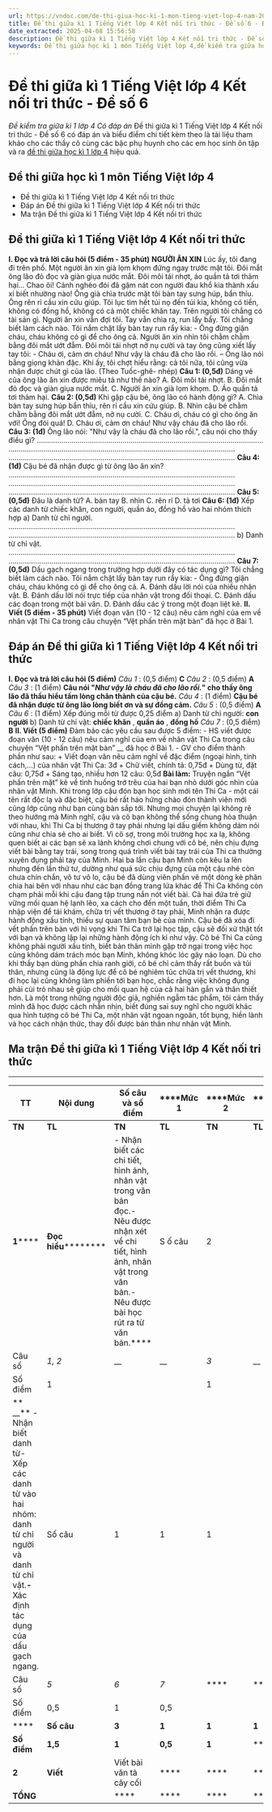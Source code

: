 ```yaml
---
url: https://vndoc.com/de-thi-giua-hoc-ki-1-mon-tieng-viet-lop-4-nam-2019-2020-184653
title: Đề thi giữa kì 1 Tiếng Việt lớp 4 Kết nối tri thức - Đề số 6 - Đề kiểm tra giữa kì 1 lớp 4 Có đáp án - VnDoc.com
date_extracted: 2025-04-08 15:56:58
description: Đề thi giữa kì 1 Tiếng Việt lớp 4 Kết nối tri thức - Đề số 6 là đề thi chuẩn có đáp án chi tiết cho các em học sinh ôn tập, củng cố kiến thức, chuẩn bị cho bài thi giữa và cuối học kì 1.
keywords: Đề thi giữa học kì 1 môn Tiếng Việt lớp 4,đề kiểm tra giữa học kì 1 môn tiếng việt lớp 4,đề thi giữa kì 1 Tiếng việt lớp 4 có đáp án,đề thi giữa kì lớp 4 môn tiếng việt,ôn tập Tiếng việt lớp 4,đề thi giữa kì 1 lớp 4,ôn thi giữa kì 1 môn tiếng việt lớp 4,Đề thi giữa kì 1 Tiếng Việt lớp 4 Kết nối tri thức
---
```


# Đề thi giữa kì 1 Tiếng Việt lớp 4 Kết nối tri thức - Đề số 6
 _Đề kiểm tra giữa kì 1 lớp 4 Có đáp án_
Đề thi giữa kì 1 Tiếng Việt lớp 4 Kết nối tri thức - Đề số 6 có đáp án và biểu điểm chi tiết kèm theo là tài liệu tham khảo cho các thầy cô cùng các bậc phụ huynh cho các em học sinh ôn tập và ra [đề thi giữa học kì 1 lớp 4](<https://vndoc.com/de-thi-giua-ki-1-lop4>) hiệu quả.
## **Đề thi giữa học kì 1 môn Tiếng Việt lớp 4**
  * Đề thi giữa kì 1 Tiếng Việt lớp 4 Kết nối tri thức
  * Đáp án Đề thi giữa kì 1 Tiếng Việt lớp 4 Kết nối tri thức
  * Ma trận Đề thi giữa kì 1 Tiếng Việt lớp 4 Kết nối tri thức

## **Đề thi giữa kì 1 Tiếng Việt lớp 4 Kết nối tri thức**
**I. Đọc và trả lời câu hỏi \(5 điểm - 35 phút\)**
**NGƯỜI ĂN XIN**
Lúc ấy, tôi đang đi trên phố. Một người ăn xin già lọm khọm đứng ngay trước mặt tôi. Đôi mắt ông lão đỏ đọc và giàn giụa nước mắt. Đôi môi tái nhợt, áo quần tả tơi thảm hại... Chao ôi\! Cảnh nghèo đói đã gặm nát con người đau khổ kia thành xấu xí biết nhường nào\!
Ông già chìa trước mặt tôi bàn tay sưng húp, bẩn thỉu. Ông rên rỉ cầu xin cứu giúp. Tôi lục tìm hết túi nọ đến túi kia, không có tiền, không có đồng hồ, không có cả một chiếc khăn tay. Trên người tôi chẳng có tài sản gì.
Người ăn xin vẫn đợi tôi. Tay vẫn chìa ra, run lẩy bẩy.
Tôi chẳng biết làm cách nào. Tôi nắm chặt lấy bàn tay run rẩy kia:
\- Ông đừng giận cháu, cháu không có gì để cho ông cả.
Người ăn xin nhìn tôi chằm chằm bằng đôi mắt ướt đẫm. Đôi môi tái nhợt nở nụ cười và tay ông cũng xiết lấy tay tôi:
\- Cháu ơi, cảm ơn cháu\! Như vậy là cháu đã cho lão rồi. – Ông lão nói bằng giọng khản đặc.
Khi ấy, tôi chợt hiểu rằng: cả tôi nữa, tôi cũng vừa nhận được chút gì của lão.
\(Theo Tuốc-ghê- nhép\)
**Câu 1: \(0,5đ\)** Dáng vẻ của ông lão ăn xin được miêu tả như thế nào?
A. Đôi môi tái nhợt.
B. Đôi mắt đỏ đọc và giàn giụa nước mắt.
C. Người ăn xin già lọm khọm.
D. Áo quần tả tơi thảm hại.
**Câu 2: \(0,5đ\)** Khi gặp cậu bé, ông lão có hành động gì?
A. Chìa bàn tay sưng húp bẩn thỉu, rên rỉ cầu xin cứu giúp.
B. Nhìn cậu bé chằm chằm bằng đôi mắt ướt đẫm, nở nụ cười.
C. Cháu ơi, cháu có gì cho ông ăn với\! Ông đói quá\!
D. Cháu ơi, cảm ơn cháu\! Như vậy cháu đã cho lão rồi.
**Câu 3: \(1đ\)** Ông lão nói: "Như vậy là cháu đã cho lão rồi.", câu nói cho thấy điều gì?
…………………………………………………………………………………………………
…………………………………………………………………………………………………
…………………………………………………………………………………………………
**Câu 4: \(1đ\)** Cậu bé đã nhận được gì từ ông lão ăn xin?
…………………………………………………………………………………………………
…………………………………………………………………………………………………
…………………………………………………………………………………………………
**Câu 5: \(0,5đ\)** Đâu là danh từ?
A. bàn tay
B. nhìn
C. rên rỉ
D. tả tơi
**Câu 6: \(1đ\)** Xếp các danh từ chiếc khăn, con người, quần áo, đồng hồ vào hai nhóm thích hợp
a\) Danh từ chỉ người.
…………………………………………………………………………………………………
…………………………………………………………………………………………………
b\) Danh từ chỉ vật.
…………………………………………………………………………………………………
…………………………………………………………………………………………………
**Câu 7: \(0,5đ\)** Dấu gạch ngang trong trường hợp dưới đây có tác dụng gì?
Tôi chẳng biết làm cách nào. Tôi nắm chặt lấy bàn tay run rẩy kia:
\- Ông đừng giận cháu, cháu không có gì để cho ông cả.
A. Đánh dấu lời nói của nhiều nhân vật.
B. Đánh dấu lời nói trực tiếp của nhân vật trong đối thoại.
C. Đánh dấu các đoạn trong một bài văn.
D. Đánh dấu các ý trong một đoạn liệt kê.
**II. Viết \(5 điểm - 35 phút\)**
Viết đoạn văn \(10 - 12 câu\) nêu cảm nghĩ của em về nhân vật Thi Ca trong câu chuyện “Vệt phấn trên mặt bàn” đã học ở Bài 1.
## **Đáp án Đề thi giữa kì 1 Tiếng Việt lớp 4 Kết nối tri thức**
**I. Đọc và trả lời câu hỏi \(5 điểm\)**
_Câu 1_ : \(0,5 điểm\) **C**
 _Câu 2_ : \(0,5 điểm\) **A**
 _Câu 3_ : \(1 điểm\) **Câu nói "****_Như vậy là cháu đã cho lão rồi._****" cho thấy ông lão đã thấu hiểu tấm lòng chân thành của cậu bé.**
_Câu 4_ : \(1 điểm\) **Cậu bé đã nhận được từ ông lão lòng biết ơn và sự đồng cảm.**
_Câu 5_ : \(0,5 điểm\) **A**
 _Câu 6_ : \(1 điểm\) Xếp đúng mỗi từ được 0,25 điểm
a\) Danh từ chỉ người: **con người**
b\) Danh từ chỉ vật: **chiếc khăn** , **quần áo** , **đồng hồ**
 _Câu 7_ : \(0,5 điểm\) **B**
**II. Viết \(5 điểm\)**
Đảm bảo các yêu cầu sau được 5 điểm:
\- HS viết được đoạn văn \(10 - 12 câu\) nêu cảm nghĩ của em về nhân vật Thi Ca trong câu chuyện “Vệt phấn trên mặt bàn” __ đã học ở Bài 1.
\- GV cho điểm thành phần như sau:
\+ Viết đoạn văn nêu cảm nghĩ về đặc điểm \(ngoại hình, tính cách,…\) của nhân vật Thi Ca: 3đ
\+ Chữ viết, chính tả: 0,75đ
\+ Dùng từ, đặt câu: 0,75đ
\+ Sáng tạo, nhiều hơn 12 câu: 0,5đ
**Bài làm:**
Truyện ngắn “Vệt phấn trên mặt” kẻ về tình huống trớ trêu của hai bạn nhỏ dưới góc nhìn của nhân vật Minh. Khi trong lớp cậu đón bạn học sinh mới tên Thi Ca - một cái tên rất độc lạ và đặc biệt, cậu bé rất háo hứng chào đón thành viên mới cũng lớp cũng như bạn cùng bàn sắp tới. Nhưng mọi chuyện lại không rẽ theo hướng mà Minh nghĩ, cậu và cô bạn không thể sống chung hòa thuận với nhau, khi Thi Ca bị thương ở tay phải nhưng lại dấu giếm không dám nói cũng như chia sẻ cho ai biết. Vì cô sợ, trong môi trường học xa lạ, không quen biết ai các bạn sẽ xa lánh không chơi chung với cô bé, nên chịu đựng viết bài bằng tay trái, song trong quá trình viết bài tay trái của Thi ca thường xuyên đụng phải tay của Minh. Hai ba lần cậu bạn Minh còn kêu la lên nhưng đến lần thứ tư, dường như quá sức chịu đựng của một cậu nhé còn chưa chín chắn, vô tư vô lo, cậu bé đã dùng viên phấn vẽ một dòng kẻ phân chia hai bên với nhau như các bạn đồng trang lứa khác để Thi Ca không còn chạm phải mỗi khi cậu đang tập trung nắn nót viết bài. Cả hai đứa trẻ giữ vững mối quan hệ lạnh lẽo, xa cách cho đến một tuần, thời điểm Thi Ca nhập viện để tái khám, chữa trị vết thương ở tay phải, Minh nhận ra được hành động xấu tính, thiếu sự quan tâm bạn bè của mình. Cậu bé đã xóa đi vết phấn trên bàn với hi vọng khi Thi Ca trở lại học tập, cậu sẽ đối xử thật tốt với bạn và không lập lại những hành động ích kỉ như vậy.
Cô bé Thi Ca cũng không phải người xấu tính, biết bản thân mình gặp trở ngại trong việc học cũng không dám trách móc bạn Minh, không khóc lóc gây náo loạn. Dù cho khi thấy bạn dùng phấn chia ranh giới, cô bé chỉ cảm thấy rất buồn và tủi thân, nhưng cũng là động lực để cô bé nghiêm túc chữa trị vết thương, khi đi học lại cũng không làm phiền tới bạn học, chắc rằng việc không đụng phải cùi trỏ nhau sẽ giúp cho mối quan hệ của cả hai hàn gắn và thân thiết hơn.
Là một trong những người độc giả, nghiền ngẫm tác phẩm, tôi cảm thấy mình đã học được cách nhẫn nhịn, biết đúng sai suy nghĩ cho người khác qua hình tượng cô bé Thi Ca, một nhân vật ngoan ngoãn, tốt bụng, hiền lành và học cách nhận thức, thay đổi được bản thân như nhân vật Minh.
## **Ma trận Đề thi giữa kì 1 Tiếng Việt lớp 4 Kết nối tri thức**
****
**TT**| **Nội dung**| **Số câu và số điểm**| ******Mức 1**| ******Mức 2**| ******Mức 3**| ******Tổng**  
---|---|---|---|---|---|---  
**TN**| **TL**| **TN**| **TL**| **TN**| **TL**| **TN**| **TL**  
**1******| **Đọc hiểu**********|  \- Nhận biết các chi tiết, hình ảnh, nhân vật trong văn bản đọc.\- Nêu được nhận xét về chi tiết, hình ảnh, nhân vật trong văn bản.\- Nêu được bài học rút ra từ văn bản.****|  S ố câu| 2| | | 1| | 1| **2**| **2**  
Câu số|  _1, 2_|  __| __| _3_|  __| _4_| ****| **__**  
Số điểm| 1| | | 1| | 1| **1**| **2**  
** __** \- Nhận biết danh từ\- Xếp các danh từ vào hai nhóm: danh từ chỉ người và danh từ chỉ vật.**-** Xác định tác dụng của dấu gạch ngang.| Số câu| 1| 1| 1| | | | **2**| **1**  
Câu số|  _5_|  _6_|  _7_| ****| ****| ****| ****| ****  
Số điểm| 0,5| 1| 0,5| | | | **1**| **1**  
****| **Số câu**| **3**| **1**| **1**| **1**| ****| **1**| **4**| **3**  
**Số điểm**| **1,5**| **1**| **0,5**| **1**| ****| **1**| **2**| **3**  
**2**| **Viết**|  Viết bài văn tả cây cối| ****| ****| ****| ****| ****| ****| | ****| **5**  
**TỔNG**| | ****| ****| ****| ****| ****| | ****| **10**
